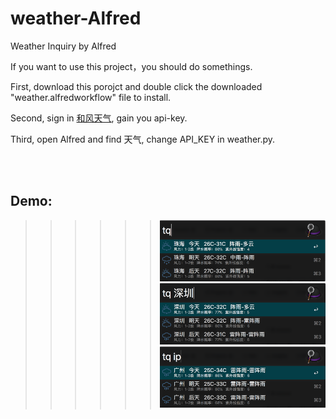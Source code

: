 # weather-Alfred
Weather Inquiry by Alfred

If you want to use this project，you should do somethings.

First, download this porojct and double click the downloaded "weather.alfredworkflow" file to install.

Second, sign in [和风天气](https://www.heweather.com), gain you api-key.

Third, open Alfred and find 天气, change API_KEY in weather.py.

<br><br>
## Demo:

>>>>>>![](./default.png)
>>>>>>![](./city.png)
>>>>>>![](./ip.png)
